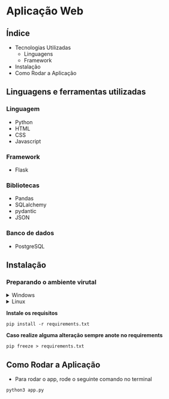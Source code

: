 # Aplicação Web

## Índice
- Tecnologias Utilizadas
  - Linguagens
  - Framework
- Instalação
- Como Rodar a Aplicação

## Linguagens e ferramentas utilizadas

### Linguagem

- Python
- HTML
- CSS
- Javascript

### Framework
- Flask

### Bibliotecas

- Pandas
- SQLalchemy
- pydantic
- JSON

### Banco de dados

- PostgreSQL

## Instalação
### Preparando o ambiente virutal

<details>
  <summary>Windows</summary>
  <ol>
    <li>
      <p>Crie o ambiente vitual</p>
      <code style="white-space:nowrap;">python3 -m venv venv</code>
    </li>
    <li>
      <p>Ative o ambiente virtual</p>
      <code style="white-space:nowrap;">venv\Scripts\activate.bat</code>
    </li>
  </ol>
</details>

<details>
  <summary>Linux</summary>
  <ol>
    <li>
      <p>Crie o ambiente vitual</p>
      <code style="white-space:nowrap;">virtualenv venv</code>
    </li>
    <li>
      <p>Ative o ambiente virtual</p>
      <code style="white-space:nowrap;">cd venv</code>
      <p></p>
      <code style="white-space:nowrap;">source bin/activate</code>
    </li>
  </ol>
</details>

**Instale os requisitos**

```
pip install -r requirements.txt
```

**Caso realize alguma alteração sempre anote no requirements**

```
pip freeze > requirements.txt
```

## Como Rodar a Aplicação

- Para rodar o app, rode o seguinte comando no terminal

```
python3 app.py
```